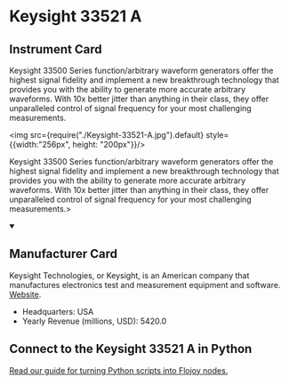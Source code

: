 
# Keysight 33521 A

## Instrument Card

<div className="flex">

<div>

Keysight 33500 Series function/arbitrary waveform generators offer the highest signal fidelity and implement a new breakthrough technology that provides you with the ability to generate more accurate arbitrary waveforms. With 10x better jitter than anything in their class, they offer unparalleled control of signal frequency for your most challenging measurements.

</div>

<img src={require("./Keysight-33521-A.jpg").default} style={{width:"256px", height: "200px"}}/>

</div>

Keysight 33500 Series function/arbitrary waveform generators offer the highest signal fidelity and implement a new breakthrough technology that provides you with the ability to generate more accurate arbitrary waveforms. With 10x better jitter than anything in their class, they offer unparalleled control of signal frequency for your most challenging measurements.>

<details open>
<summary><h2>Manufacturer Card</h2></summary>

Keysight Technologies, or Keysight, is an American company that manufactures electronics test and measurement equipment and software. <a href="https://www.keysight.com/us/en/home.html">Website</a>.

<ul>
  <li>Headquarters: USA</li>
  <li>Yearly Revenue (millions, USD): 5420.0</li>
</ul>
</details>

## Connect to the Keysight 33521 A in Python

[Read our guide for turning Python scripts into Flojoy nodes.](https://docs.flojoy.ai/custom-nodes/creating-custom-node/)


